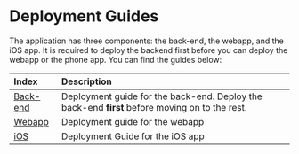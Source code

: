 # Deployment Guides

The application has three components: the back-end, the webapp, and the iOS app. It is required to deploy the backend first before you can deploy the webapp or the phone app. You can find the guides below:

| Index                                   | Description                                                                                    |
| :-------------------------------------- | :--------------------------------------------------------------------------------------------- |
| [Back-end](./BackendDeploymentGuide.md) | Deployment guide for the back-end. Deploy the back-end **first** before moving on to the rest. |
| [Webapp](./WebappDeploymentGuide.md)    | Deployment guide for the webapp                                                                |
| [iOS](./MobileDeploymentGuide.md)       | Deployment Guide for the iOS app                                                               |
